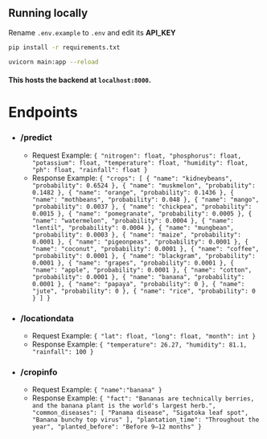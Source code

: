## Running locally
Rename `.env.example` to `.env` and edit its **API_KEY**
```sh
pip install -r requirements.txt

```
```sh
uvicorn main:app --reload

```
#### This hosts the backend at `localhost:8000`.

# Endpoints
- ### /predict
  - Request Example:
  `
  {
    "nitrogen": float,
    "phosphorus": float,
    "potassium": float,
    "temperature": float,
    "humidity": float,
    "ph": float,
    "rainfall": float
  }
  `
  - Response Example:
  `
  {
  "crops": [
    {
      "name": "kidneybeans",
      "probability": 0.6524
    },
    {
      "name": "muskmelon",
      "probability": 0.1482
    },
    {
      "name": "orange",
      "probability": 0.1436
    },
    {
      "name": "mothbeans",
      "probability": 0.048
    },
    {
      "name": "mango",
      "probability": 0.0037
    },
    {
      "name": "chickpea",
      "probability": 0.0015
    },
    {
      "name": "pomegranate",
      "probability": 0.0005
    },
    {
      "name": "watermelon",
      "probability": 0.0004
    },
    {
      "name": "lentil",
      "probability": 0.0004
    },
    {
      "name": "mungbean",
      "probability": 0.0003
    },
    {
      "name": "maize",
      "probability": 0.0001
    },
    {
      "name": "pigeonpeas",
      "probability": 0.0001
    },
    {
      "name": "coconut",
      "probability": 0.0001
    },
    {
      "name": "coffee",
      "probability": 0.0001
    },
    {
      "name": "blackgram",
      "probability": 0.0001
    },
    {
      "name": "grapes",
      "probability": 0.0001
    },
    {
      "name": "apple",
      "probability": 0.0001
    },
    {
      "name": "cotton",
      "probability": 0.0001
    },
    {
      "name": "banana",
      "probability": 0.0001
    },
    {
      "name": "papaya",
      "probability": 0
    },
    {
      "name": "jute",
      "probability": 0
    },
    {
      "name": "rice",
      "probability": 0
    }
  ]
}
 `
- ### /locationdata
  - Request Example:
    `
    {
    "lat": float,
    "long": float,
    "month": int
    }
    `
  - Response Example:
    `
    {
    "temperature": 26.27,
    "humidity": 81.1,
    "rainfall": 100
    }
    `
- ### /cropinfo
  - Request Example:
    `
    {
    "name":"banana"
    }
    `
  - Response Example:
    `
    {
    "fact": "Bananas are technically berries, and the banana plant is the world's largest herb.",
    "common_diseases": [
      "Panama disease",
      "Sigatoka leaf spot",
      "Banana bunchy top virus"
    ],
    "plantation_time": "Throughout the year",
    "planted_before": "Before 9–12 months"
    }
    `
